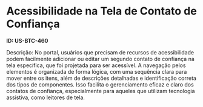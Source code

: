 # Acessibilidade na Tela de Contato de Confiança

**ID: US-BTC-460**

Descrição: No portal, usuários que precisam de recursos de acessibilidade podem facilmente adicionar ou editar um segundo contato de confiança na tela específica, que foi projetada para ser acessível. A navegação pelos elementos é organizada de forma lógica, com uma sequência clara para mover entre os itens, além de descrições detalhadas e identificação correta dos tipos de componentes. Isso facilita o gerenciamento eficaz e claro dos contatos de confiança, especialmente para aqueles que utilizam tecnologia assistiva, como leitores de tela.